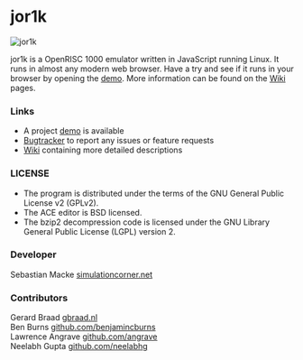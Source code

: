 # jor1k

![jor1k](http://jor1k.com/images/jor1k.gif)

jor1k is a OpenRISC 1000 emulator written in JavaScript running Linux. It runs in almost any modern web browser. 
Have a try and see if it runs in your browser by opening the [demo][project demo].
More information can be found on the [Wiki][project wiki] pages. 

### Links

 * A project [demo][project demo] is available
 * [Bugtracker][project issues] to report any issues or feature requests
 * [Wiki][project wiki] containing more detailed descriptions

### LICENSE
 * The program is distributed under the terms of the GNU General Public License v2 (GPLv2).
 * The ACE editor is BSD licensed.
 * The bzip2 decompression code is licensed under the GNU Library General Public License (LGPL) version 2.

### Developer
Sebastian Macke [simulationcorner.net](http://simulationcorner.net)

### Contributors
Gerard Braad [gbraad.nl](http://gbraad.nl)  
Ben Burns [github.com/benjamincburns](http://github.com/benjamincburns)  
Lawrence Angrave [github.com/angrave](http://github.com/angrave)  
Neelabh Gupta [github.com/neelabhg](http://github.com/neelabhg)


[or1k specification]: http://opencores.org/or1k/Main_Page
[project demo]: http://s-macke.github.com/jor1k/
[project issues]: https://github.com/s-macke/jor1k/issues
[project wiki]: https://github.com/s-macke/jor1k/wiki
